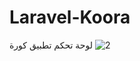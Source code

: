 # Laravel-Koora
لوحة تحكم تطبيق كورة 
![2](https://user-images.githubusercontent.com/125912135/226096759-769701e2-947d-47e3-9899-be8cc6b4d345.png)
